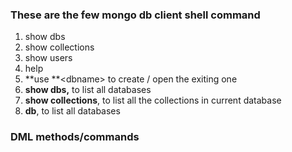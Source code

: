 ### These are the few mongo db client shell command

1. show dbs
2. show collections
3. show users
4. help
5. **use **&lt;dbname&gt; to create \/ open the exiting one
6. **show dbs,** to list all databases
7. **show collections**, to list all the collections in current database
8. **db**, to list all databases


### DML methods\/commands

